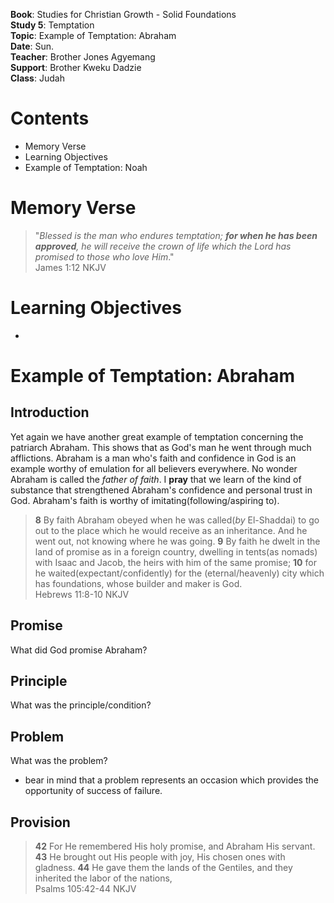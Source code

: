 **Book**: Studies for Christian Growth - Solid Foundations  
**Study 5**: Temptation  
**Topic**: Example of Temptation: Abraham  
**Date**: Sun.  
**Teacher**: Brother Jones Agyemang  
**Support**: Brother Kweku Dadzie  
**Class**: Judah

# **Contents**

* Memory Verse
* Learning Objectives
* Example of Temptation: Noah

# Memory Verse

> "_Blessed is the man who endures temptation; **for when he has been approved**, he will receive the crown of life which the Lord has promised to those who love Him_."  
> James 1:12 NKJV

# Learning Objectives

* 
# Example of Temptation: Abraham

## Introduction

Yet again we have another great example of temptation concerning the patriarch Abraham. This shows that as God's man he went through much afflictions. Abraham is a man who's faith and confidence in God is an example worthy of emulation for all believers everywhere. No wonder Abraham is called the _father of faith_. I **pray** that we learn of the kind of substance that strengthened Abraham's confidence and personal trust in God. Abraham's faith is worthy of imitating\(following/aspiring to\).

> **8** By faith Abraham obeyed when he was called\(_by_ El-Shaddai\) to go out to the place which he would receive as an inheritance. And he went out, not knowing where he was going. **9** By faith he dwelt in the land of promise as in a foreign country, dwelling in tents\(as nomads\) with Isaac and Jacob, the heirs with him of the same promise; **10** for he waited\(expectant/confidently\) for the \(eternal/heavenly\) city which has foundations, whose builder and maker is God.  
> Hebrews 11:8-10 NKJV

## Promise

What did God promise Abraham?

## Principle

What was the principle/condition?

## Problem

What was the problem?

* bear in mind that a problem represents an occasion which provides the opportunity of success of failure. 

## Provision

> **42** For He remembered His holy promise, and Abraham His servant. **43** He brought out His people with joy, His chosen ones with gladness. **44** He gave them the lands of the Gentiles, and they inherited the labor of the nations,  
> Psalms 105:42-44 NKJV



